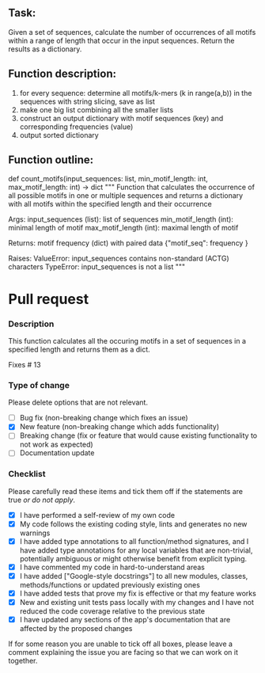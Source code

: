 ## Task:
Given a set of sequences, calculate the number of occurrences of all motifs within a range of 
length that occur in the input sequences. Return the results as a dictionary.

## Function description:

1) for every sequence: determine all motifs/k-mers (k in range(a,b))  in the sequences with string slicing, save as list 	
2) make one big list combining all the smaller lists 
3) construct an output dictionary with motif sequences (key) and corresponding frequencies (value)
4) output sorted dictionary

## Function outline: 

def count_motifs(input_sequences: list, min_motif_length: int, max_motif_length: int) -> dict
""" Function that calculates the occurrence of all possible motifs in one or multiple sequences and 
    returns a dictionary with all motifs within the specified length and their occurrence

Args: 
    input_sequences (list): list of sequences
    min_motif_length (int): minimal length of motif
    max_motif_length (int): maximal length of motif
   
Returns:
    motif frequency (dict) with paired data {"motif_seq": frequency }
    
Raises:
    ValueError: input_sequences contains non-standard (ACTG) characters
    TypeError: input_sequences is not a list
"""

# Pull request

### Description

This function calculates all the occuring motifs in a set of sequences in a specified length and returns them as a dict.

Fixes # 13

### Type of change

Please delete options that are not relevant.

- [ ] Bug fix (non-breaking change which fixes an issue)
- [x] New feature (non-breaking change which adds functionality)
- [ ] Breaking change (fix or feature that would cause existing functionality
      to not work as expected)
- [ ] Documentation update

### Checklist

Please carefully read these items and tick them off if the statements are true
_or do not apply_.

- [x] I have performed a self-review of my own code
- [x] My code follows the existing coding style, lints and generates no new
      warnings
- [x] I have added type annotations to all function/method signatures, and I
      have added type annotations for any local variables that are non-trivial,
      potentially ambiguous or might otherwise benefit from explicit typing.
- [x] I have commented my code in hard-to-understand areas
- [x] I have added ["Google-style docstrings"] to all new modules, classes,
      methods/functions or updated previously existing ones
- [x] I have added tests that prove my fix is effective or that my feature
      works
- [x] New and existing unit tests pass locally with my changes and I have not
      reduced the code coverage relative to the previous state
- [x] I have updated any sections of the app's documentation that are affected
      by the proposed changes

If for some reason you are unable to tick off all boxes, please leave a
comment explaining the issue you are facing so that we can work on it
together.
